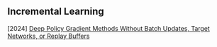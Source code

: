 ## Incremental Learning

[2024] [Deep Policy Gradient Methods Without Batch Updates, Target Networks, or Replay Buffers](https://arxiv.org/abs/2411.15370)